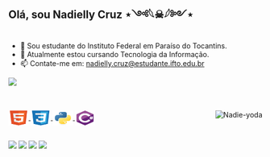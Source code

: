 ## Olá, sou Nadielly Cruz ⋆༺𓆩☠︎︎𓆪༻⋆

- 🔭 Sou estudante do Instituto Federal em Paraíso do Tocantins.
- 🌱 Atualmente estou cursando Tecnologia da Informação.
- 📫 Contate-me em: nadielly.cruz@estudante.ifto.edu.br

<div>
  <a href="https://github.com/Nadielly-Cruz">
  <img height="180em" src="https://github-readme-stats.vercel.app/api?username=Nadielly-Cruz&show_icons=true&theme=midnight-purple&include_all_commits=true&count_private=true"/>
</div>

##

</div>
<div style="display: inline_block"><br>
  <img align="center" alt="Nadie-HTML" height="30" width="40" src="https://raw.githubusercontent.com/devicons/devicon/master/icons/html5/html5-original.svg">
  <img align="center" alt="Nadie-CSS" height="30" width="40" src="https://raw.githubusercontent.com/devicons/devicon/master/icons/css3/css3-original.svg">
  <img align="center" alt="Nadie-Python" height="30" width="40" src="https://raw.githubusercontent.com/devicons/devicon/master/icons/python/python-original.svg">
  <img align="center" alt="Nadie-Csharp" height="30" width="40" src="https://raw.githubusercontent.com/devicons/devicon/master/icons/csharp/csharp-original.svg">
  <img align="right" alt="Nadie-yoda" src="https://cdn.discordapp.com/attachments/795358919417397249/825430589581688872/hi.gif">
</div>

##

<div> 
  <a href="https://www.youtube.com/channel/UC_-uuuZbY0AAt9CViNzvc-Q" target="_blank"><img src="https://img.shields.io/badge/YouTube-FF0000?style=for-the-badge&logo=youtube&logoColor=white" target="_blank"></a>
  <a href="https://instagram.com/rafaballerini" target="_blank"><img src="https://img.shields.io/badge/-Instagram-%23E4405F?style=for-the-badge&logo=instagram&logoColor=white" target="_blank"></a>
 <a href="https://discord.gg/G9GPg5SA75" target="_blank"><img src="https://img.shields.io/badge/Discord-7289DA?style=for-the-badge&logo=discord&logoColor=white" target="_blank"></a> 
  <a href = "mailto:contato@rafaballerini.tech"><img src="https://img.shields.io/badge/-Gmail-%23333?style=for-the-badge&logo=gmail&logoColor=white" target="_blank"></a>
</div>

##


